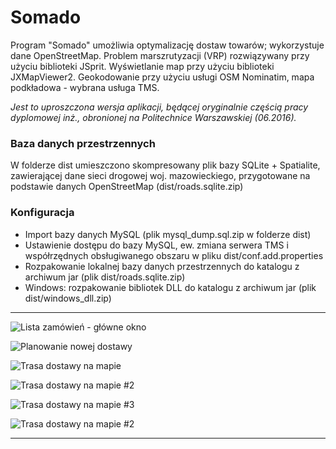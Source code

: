 # Somado
Program "Somado" umożliwia optymalizację dostaw towarów; wykorzystuje dane OpenStreetMap. Problem marszrutyzacji (VRP) rozwiązywany przy użyciu biblioteki JSprit. Wyświetlanie map przy użyciu biblioteki JXMapViewer2.
Geokodowanie przy użyciu usługi OSM Nominatim, mapa podkładowa - wybrana usługa TMS.

*Jest to uproszczona wersja aplikacji, będącej oryginalnie częścią pracy dyplomowej inż., obronionej na Politechnice Warszawskiej (06.2016).*
### Baza danych przestrzennych
W folderze dist umieszczono skompresowany plik bazy SQLite + Spatialite, zawierającej dane sieci drogowej woj. mazowieckiego, przygotowane na podstawie danych OpenStreetMap (dist/roads.sqlite.zip)

### Konfiguracja 
- Import bazy danych MySQL (plik mysql_dump.sql.zip w folderze dist)
- Ustawienie dostępu do bazy MySQL, ew. zmiana serwera TMS i współrzędnych obsługiwanego obszaru w pliku dist/conf.add.properties
- Rozpakowanie lokalnej bazy danych przestrzennych do katalogu z archiwum jar (plik dist/roads.sqlite.zip)
- Windows: rozpakowanie bibliotek DLL do katalogu z archiwum jar (plik dist/windows_dll.zip)

----------

![Lista zamówień - główne okno](http://kaw.net.pl/somado_img/main_zamowienia.jpg)

![Planowanie nowej dostawy](http://kaw.net.pl/somado_img/nowa_dostawa_plan.jpg)

![Trasa dostawy na mapie](http://kaw.net.pl/somado_img/dostawa_trasa.jpg)

![Trasa dostawy na mapie #2](http://kaw.net.pl/somado_img/dostawa1_trasa1.jpg)

![Trasa dostawy na mapie #3](http://kaw.net.pl/somado_img/dostawa1_trasa1_wwa.jpg)

![Trasa dostawy na mapie #2](http://kaw.net.pl/somado_img/dostawa1_trasa2.jpg)

----------
